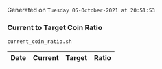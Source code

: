 Generated on `Tuesday 05-October-2021 at 20:51:53`

### Current to Target Coin Ratio
`current_coin_ratio.sh`

Date|Current|Target|Ratio
---|---|---|---
